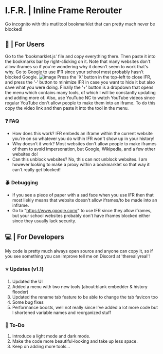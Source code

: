 # I.F.R. | Inline Frame Rerouter
Go incognito with this mutlitool bookmarklet that can pretty much never be blocked! <br>

## 👋 | For Users
Go to the 'bookmarklet.js' file and copy everything there. Then paste it into the bookmarks bar by right-clicking on it. Note that many websites don't allow iframes so if you're wondering why it doesn't seem to work that's why. Go to Google to use IFR since your school most probably hasn't blocked Google.
![image](https://github.com/TheReallyReal/IFR/assets/141452587/cf9751a6-57f5-4dee-b430-93f1e85c5732)
Press the 'X' button in the top-left to close IFR, and press the '-' button to minimize IFR in case you want to hide it but also save what you were doing. Finally the '+' button is a dropdown that opens the menu which contains many tools, of which I will be constantly updating and adding more of. Also, use YouTube NC to watch YouTube videos since regular YouTube don't allow people to make them into an iframe. To do this copy the video link and then paste it into the tool in the menu.


### ❓ FAQ
* How does this work? IFR embeds an iframe within the current website you're on so whatever you do within IFR won't show up in your history!
* Why doesn't it work? Most websites don't allow people to make iframes of them to avoid impersonation, but Google, Wikipedia, and a few other websites do!
* Can this unblock websites? No, this can not unblock websites. I am however looking to make a proxy within a bookmarklet so that way it can't really get blocked!

### 🪲 Debugging
* If you see a piece of paper with a sad face when you use IFR then that most liekly means that website doesn't allow iframes/to be made into an inframe.
* Go to "https://www.google.com/" to use IFR since they allow iframes, but your school websites probably don't have iframes blocked either since they usually lack security.

## 💻 | For Developers 
My code is pretty much always open source and anyone can copy it, so if you see something you can improve tell me on Discord at 'thereallyreal'!

### ⭐ Updates (v1.1)
1. Updated the UI
2. Added a menu with two new tools (about:blank embedder & history flooder)
3. Updated the rename tab feature to be able to change the tab favicon too
4. Some bug fixes
5. Performance boosts, well not really since I've added a lot more code but I shortened variable names and reorganized stuff

### 📝 To-Do
1. Introduce a light mode and dark mode.
2. Make the code more beautiful-looking and take up less space.
3. Keep on adding more tools...
